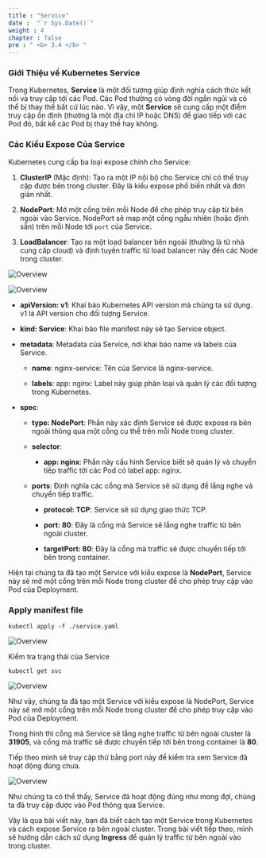 ```yaml
---
title : "Service"
date :  "`r Sys.Date()`" 
weight : 4
chapter : false
pre : " <b> 3.4 </b> "
---
```


### Giới Thiệu về Kubernetes Service

Trong Kubernetes, **Service** là một đối tượng giúp định nghĩa cách thức kết nối và truy cập tới các Pod. Các Pod thường có vòng đời ngắn ngủi và có thể bị thay thế bất cứ lúc nào. Vì vậy, một **Service** sẽ cung cấp một điểm truy cập ổn định (thường là một địa chỉ IP hoặc DNS) để giao tiếp với các Pod đó, bất kể các Pod bị thay thế hay không.

### Các Kiểu Expose Của Service

Kubernetes cung cấp ba loại expose chính cho Service:

1. **ClusterIP** (Mặc định): Tạo ra một IP nội bộ cho Service chỉ có thể truy cập được bên trong cluster. Đây là kiểu expose phổ biến nhất và đơn giản nhất.

2. **NodePort**: Mở một cổng trên mỗi Node để cho phép truy cập từ bên ngoài vào Service. NodePort sẽ map một cổng ngẫu nhiên (hoặc định sẵn) trên mỗi Node tới `port` của Service.

3. **LoadBalancer**: Tạo ra một load balancer bên ngoài (thường là từ nhà cung cấp cloud) và định tuyến traffic từ load balancer này đến các Node trong cluster.

![Overview](/images/2-Manifest/20.png)

![Overview](/images/2-Manifest/21.png)

- **apiVersion: v1**: Khai báo Kubernetes API version mà chúng ta sử dụng. v1 là API version cho đối tượng Service.

- **kind: Service**: Khai báo file manifest này sẽ tạo Service object.

- **metadata**: Metadata của Service, nơi khai báo name và labels của Service.

    - **name**: nginx-service: Tên của Service là nginx-service.

    - **labels**:
        app: nginx: Label này giúp phân loại và quản lý các đối tượng trong Kubernetes.

- **spec**:

    - **type: NodePort**: Phần này xác định Service sẽ được expose ra bên ngoài thông qua một cổng cụ thể trên mỗi Node trong cluster.

    - **selector**:

        - **app: nginx**: Phần này cấu hình Service biết sẽ quản lý và chuyển tiếp traffic tới các Pod có label app: nginx.

    - **ports**: Định nghĩa các cổng mà Service sẽ sử dụng để lắng nghe và chuyển tiếp traffic.

        - **protocol: TCP**: Service sẽ sử dụng giao thức TCP.

        - **port: 80**: Đây là cổng mà Service sẽ lắng nghe traffic từ bên ngoài cluster.

        - **targetPort: 80**: Đây là cổng mà traffic sẽ được chuyển tiếp tới bên trong container.

Hiện tại chúng ta đã tạo một Service với kiểu expose là **NodePort**, Service này sẽ mở một cổng trên mỗi Node trong cluster để cho phép truy cập vào Pod của Deployment.

### Apply manifest file

    kubectl apply -f ./service.yaml

![Overview](/images/2-Manifest/22.png)

Kiểm tra trạng thái của Service

    kubectl get svc 

![Overview](/images/2-Manifest/23.png)

Như vậy, chúng ta đã tạo một Service với kiểu expose là NodePort, Service này sẽ mở một cổng trên mỗi Node trong cluster để cho phép truy cập vào Pod của Deployment.

Trong hình thì cổng mà Service sẽ lắng nghe traffic từ bên ngoài cluster là **31905**, và cổng mà traffic sẽ được chuyển tiếp tới bên trong container là **80**.

Tiếp theo mình sẽ truy cập thử bằng port này để kiểm tra xem Service đã hoạt động đúng chưa.

![Overview](/images/2-Manifest/24.png)

Như chúng ta có thể thấy, Service đã hoạt động đúng như mong đợi, chúng ta đã truy cập được vào Pod thông qua Service.

Vậy là qua bài viết này, bạn đã biết cách tạo một Service trong Kubernetes và cách expose Service ra bên ngoài cluster. Trong bài viết tiếp theo, mình sẽ hướng dẫn cách sử dụng **Ingress** để quản lý traffic từ bên ngoài vào trong cluster.
